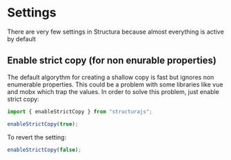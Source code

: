 # Settings

There are very few settings in Structura because almost everything is active by default

## Enable strict copy (for non enurable properties)

The default algorythm for creating a shallow copy is fast but ignores non enumerable properties. This could be a problem with some libraries like vue and mobx which trap the values. In order to solve this problem, just enable strict copy:

```typescript
import { enableStrictCopy } from "structurajs";

enableStrictCopy(true); 
```

To revert the setting:

```typescript
enableStrictCopy(false); 
```